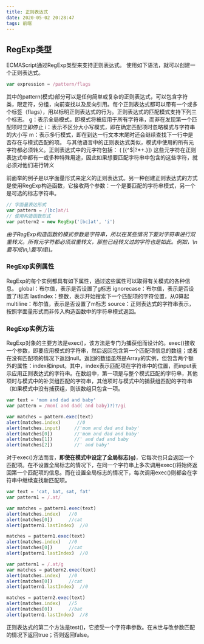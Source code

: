 ```yaml
---
title: 正则表达式
date: 2020-05-02 20:28:47
tags: 前端
---
```



## RegExp类型
ECMAScript通过RegExp类型来支持正则表达式。
使用如下语法，就可以创建一个正则表达式。
```js
var expression = /pattern/flags
```
其中的pattern(模式)部分可以是任何简单或复杂的正则表达式，可以包含字符类，限定符，分组，向前查找以及反向引用。每个正则表达式都可以带有一个或多个标签（flags），用以标明正则表达式的行为。正则表达式的匹配模式支持下列三个标志。
g：表示全局模式，即模式将被应用于所有字符串，而非在发现第一个匹配项时立即停止
i：表示不区分大小写模式，即在确定匹配项时忽略模式与字符串的大小写
m：表示多行模式，即在到达一行文本末尾时还会继续查找下一行中是否存在与模式匹配的项。
与其他语言中的正则表达式类似，模式中使用的所有元字符都必须转义。正则表达式中的元字符包括：
( [{\^$|?*+.}])
这些元字符在正则表达式中都有一或多种特殊用途，因此如果想要匹配字符串中包含的这些字符，就必须对他们进行转义

前面举的例子是以字面量形式来定义的正则表达式。另一种创建正则表达式的方式是使用RegExp构造函数，它接收两个参数：一个是要匹配的字符串模式，另一个是可选的标志字符串。
```js
// 字面量表达形式
var pattern = /[bc]at/i
// 使用构造函数形式
var pattern2 = new RegExp('[bc]at', 'i')
```
*由于RegExp构造函数的模式参数是字符串，所以在某些情况下要对字符串进行双重转义。所有元字符都必须双重转义，那些已经转义过的字符也是如此。例如，\n要写成\\n,\\要写成\\\\。*

### RegExp实例属性
RegExp的每个实例都具有如下属性，通过这些属性可以取得有关模式的各种信息。
global：布尔值，表示是否设置了g标志
ignorecase：布尔值，表示是否设置了i标志
lastIndex：整数，表示开始搜索下一个匹配项的字符位置，从0算起
multiline：布尔值，表示是否设置了m标志
source：正则表达式的字符串表示，按照字面量形式而非传入构造函数中的字符串模式返回。

### RegExp实例方法
RegExp对象的主要方法是exec()，该方法是专门为捕获组而设计的。exec()接收一个参数，即要应用模式的字符串，然后返回包含第一个匹配项信息的数组；或者在没有匹配项的情况下返回null。返回的数组虽然是Array的实例，但包含两个额外的属性：index和input。其中，index表示匹配项在字符串中的位置，而input表示应用正则表达式的字符串。在数组中，第一项是与整个模式匹配的字符串，其他项时与模式中的补货组匹配的字符串，其他项时与模式中的捕获组匹配的字符串（如果模式中没有捕获组，则该数组只包含一项。

```js
var text = 'mom and dad and baby'
var pattern = /mom( and dad( and baby)?)?/gi

var matches = pattern.exec(text)
alert(matches.index)      //0
alert(matches.input)     //'mom and dad and baby'
alert(matches[0])        //'mom and dad and baby'
alert(matches[1])        //' and dad and baby
alert(matches[2])        //' and baby'
```
对于exec()方法而言，**即使在模式中设定了全局标志(g)**，它每次也只会返回一个匹配项。在不设置全局标志的情况下，在同一个字符串上多次调用exec()将始终返回第一个匹配项的信息。而在设置全局标志的情况下，每次调用exec()则都会在字符串中继续查找新匹配项。
```js
var text = 'cat, bat, sat, fat'
var pattern1 = /.at/

var matches = pattern1.exec(text)
alert(matches.index)   //0
alert(matches[0])      //cat
alert(pattern1.lastIndex)  //0

matches = pattern1.exec(text)
alert(matches.index)   //0
alert(matches[0])      //cat
alert(pattern1.lastIndex)  //0

var pattern1 = /.at/g
var matches = pattern2.exec(text)
alert(matches.index)   //0
alert(matches[0])      //cat
alert(pattern1.lastIndex)  //0

matches = pattern2.exec(text)
alert(matches.index)   //5
alert(matches[0])      //bat
alert(pattern1.lastIndex)  //8
```

正则表达式的第二个方法是test()，它接受一个字符串参数。在末世与改参数匹配的情况下返回true；否则返回false。